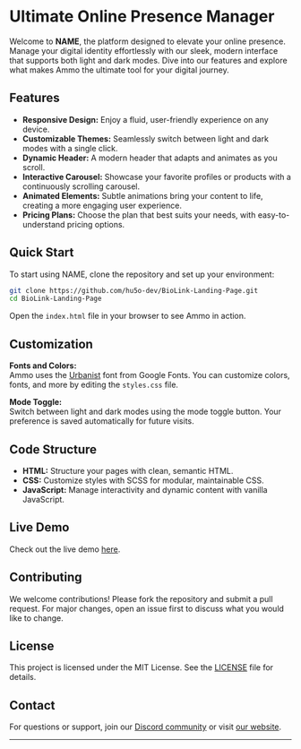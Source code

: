 # Ultimate Online Presence Manager

Welcome to **NAME**, the platform designed to elevate your online presence. Manage your digital identity effortlessly with our sleek, modern interface that supports both light and dark modes. Dive into our features and explore what makes Ammo the ultimate tool for your digital journey.

## Features

- **Responsive Design:** Enjoy a fluid, user-friendly experience on any device.
- **Customizable Themes:** Seamlessly switch between light and dark modes with a single click.
- **Dynamic Header:** A modern header that adapts and animates as you scroll.
- **Interactive Carousel:** Showcase your favorite profiles or products with a continuously scrolling carousel.
- **Animated Elements:** Subtle animations bring your content to life, creating a more engaging user experience.
- **Pricing Plans:** Choose the plan that best suits your needs, with easy-to-understand pricing options.

## Quick Start

To start using NAME, clone the repository and set up your environment:

```bash
git clone https://github.com/hu5o-dev/BioLink-Landing-Page.git
cd BioLink-Landing-Page
```

Open the `index.html` file in your browser to see Ammo in action.

## Customization

**Fonts and Colors:**  
Ammo uses the [Urbanist](https://fonts.google.com/specimen/Urbanist) font from Google Fonts. You can customize colors, fonts, and more by editing the `styles.css` file.

**Mode Toggle:**  
Switch between light and dark modes using the mode toggle button. Your preference is saved automatically for future visits.

## Code Structure

- **HTML:** Structure your pages with clean, semantic HTML.
- **CSS:** Customize styles with SCSS for modular, maintainable CSS.
- **JavaScript:** Manage interactivity and dynamic content with vanilla JavaScript.

## Live Demo

Check out the live demo [here](example.com).

## Contributing

We welcome contributions! Please fork the repository and submit a pull request. For major changes, open an issue first to discuss what you would like to change.

## License

This project is licensed under the MIT License. See the [LICENSE](LICENSE) file for details.

## Contact

For questions or support, join our [Discord community](https://discord.gg/5tH4xZF6) or visit [our website](https://hugo.city).

---
